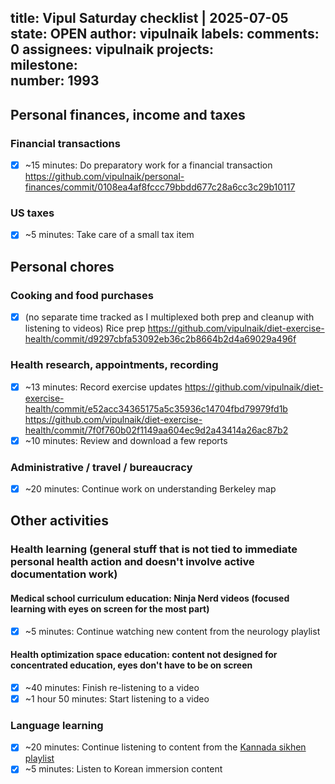 title:	Vipul Saturday checklist | 2025-07-05
state:	OPEN
author:	vipulnaik
labels:	
comments:	0
assignees:	vipulnaik
projects:	
milestone:	
number:	1993
--
## Personal finances, income and taxes

### Financial transactions

- [x] ~15 minutes: Do preparatory work for a financial transaction https://github.com/vipulnaik/personal-finances/commit/0108ea4af8fccc79bbdd677c28a6cc3c29b10117

### US taxes

- [x] ~5 minutes: Take care of a small tax item

## Personal chores

### Cooking and food purchases

- [x] (no separate time tracked as I multiplexed both prep and cleanup with listening to videos) Rice prep https://github.com/vipulnaik/diet-exercise-health/commit/d9297cbfa53092eb36c2b8664b2d4a69029a496f 

### Health research, appointments, recording

- [x] ~13 minutes: Record exercise updates https://github.com/vipulnaik/diet-exercise-health/commit/e52acc34365175a5c35936c14704fbd79979fd1b https://github.com/vipulnaik/diet-exercise-health/commit/7f0f760b02f1149aa604ec9d2a43414a26ac87b2
- [x] ~10 minutes: Review and download a few reports

### Administrative / travel / bureaucracy

- [x] ~20 minutes: Continue work on understanding Berkeley map

## Other activities

### Health learning (general stuff that is not tied to immediate personal health action and doesn't involve active documentation work)

#### Medical school curriculum education: Ninja Nerd videos (focused learning with eyes on screen for the most part)

- [x] ~5 minutes: Continue watching new content from the neurology playlist

#### Health optimization space education: content not designed for concentrated education, eyes don't have to be on screen

- [x] ~40 minutes: Finish re-listening to a video
- [x] ~1 hour 50 minutes: Start listening to a video

### Language learning

- [x] ~20 minutes: Continue listening to content from the [Kannada sikhen playlist](https://www.youtube.com/playlist?list=PLjR_rtaV4PoSw6otyVdpv9qeJh3oNgjo8)
- [x] ~5 minutes: Listen to Korean immersion content
